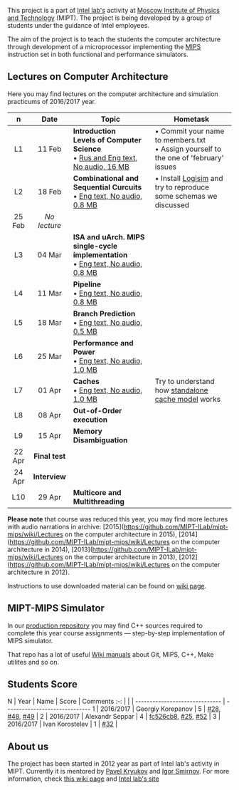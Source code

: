 This project is a part of [Intel lab's](http://ilab.fizteh.ru) activity at [Moscow Institute of Physics and Technology](http://phystech.edu/) (MIPT). The project is being developed by a group of students under the guidance of Intel employees.

The aim of the project is to teach the students the computer architecture through development of a microprocessor implementing the [MIPS](http://en.wikipedia.org/wiki/MIPS32) instruction set in both functional and performance simulators.

## Lectures on Computer Architecture

Here you may find lectures on the computer architecture and simulation practicums of 2016/2017 year.


n | Date |Topic | Hometask
:-: | :----: | ------------------------------ | ------------------------------
L1 | 11 Feb | **Introduction** <br/> **Levels of Computer Science** <br/> • [Rus and Eng text, No audio, 16 MB](https://github.com/MIPT-ILab/ca-lectures/blob/master/2016/Lecture_01__11_Feb__Introduction__Layers_of_CS_Eng_text__No_audio.pptx?raw=true)  | • Commit your name to members.txt<br> • Assign yourself to the one of 'february' issues |
L2 | 18 Feb | **Combinational and Sequential Curcuits** <br/> • [Eng text, No audio, 0.8 MB](https://github.com/MIPT-ILab/ca-lectures/blob/master/2016/Lecture_02__18_Feb__Combinational_and_Sequential_Circuits__Eng_text__No_audio.pptx) | • Install [Logisim]( http://www.cburch.com/logisim/index.html) and try to reproduce some schemas we discussed |
| 25 Feb | *No lecture* | |
L3 | 04 Mar | **ISA and uArch. MIPS single-cycle implementation** <br/> • [Eng text, No audio, 0.8 MB](https://github.com/MIPT-ILab/ca-lectures/blob/master/2016/Lecture_03__04_Mar__ISA_and_uArch_MIPS_single-cycle_implementation__Eng_text__No_audio.pptx)  | |
L4 | 11 Mar | **Pipeline** <br/> • [Eng text, No audio, 0.8 MB](https://github.com/MIPT-ILab/ca-lectures/blob/master/2016/Lecture_04__11_Mar__Pipelining__Eng_text__No_audio.pptx) | |
L5 | 18 Mar | **Branch Prediction** <br/> • [Eng text, No audio, 0.5 MB](https://github.com/MIPT-ILab/ca-lectures/blob/master/2016/Lecture_05__18_Mar__Branch_Prediction__Eng_text__No_audio.pptx) | |
L6 | 25 Mar | **Performance and Power** <br/> • [Eng text, No audio, 1.0 MB](https://github.com/MIPT-ILab/ca-lectures/blob/master/2016/Lecture_06__25_Mar__Performance_and_Power__Eng_text__No_audio.pptx) | |
L7 | 01 Apr | **Caches** <br/> • [Eng text, No audio, 1.0 MB](https://github.com/MIPT-ILab/ca-lectures/blob/master/2016/Lecture_07__01_Apr__Caches__Eng_text__No_audio.pptx) | Try to understand how [standalone cache model](https://github.com/MIPT-ILab/mipt-mips/wiki/Assignment-5) works |
L8 | 08 Apr | **Out-of-Order execution** | |
L9 | 15 Apr | **Memory Disambiguation** | |
| 22 Apr | **Final test** | |
| 24 Apr | **Interview** | |
L10 | 29 Apr | **Multicore and Multithreading** | |


**Please note** that course was reduced this year, you may find more lectures with audio narrations in archive: [2015](https://github.com/MIPT-ILab/mipt-mips/wiki/Lectures on the computer architecture in 2015), [2014](https://github.com/MIPT-ILab/mipt-mips/wiki/Lectures on the computer architecture in 2014), [2013](https://github.com/MIPT-ILab/mipt-mips/wiki/Lectures on the computer architecture in 2013), [2012](https://github.com/MIPT-ILab/mipt-mips/wiki/Lectures on the computer architecture in 2012).

Instructions to use downloaded material can be found on [wiki page](https://github.com/MIPT-ILab/mipt-mips/wiki/Instructions-to-use-downloaded-lectures).

## MIPT-MIPS Simulator

In our [production repository](https://github.com/MIPT-ILab/mipt-mips) you may find C++ sources required to complete this year course assignments — step-by-step implementation of MIPS simulator.

That repo has a lot of useful [Wiki manuals](https://github.com/MIPT-ILab/mipt-mips/wiki) about Git, MIPS, C++, Make utilites and so on.

## Students Score

N | Year | Name | Score | Comments
:-: | | | ------------------------------ | ------------------------------
1 | 2016/2017 | Georgiy Korepanov | 5 | [#28](https://github.com/MIPT-ILab/mipt-mips/issues/28), [#48](https://github.com/MIPT-ILab/mipt-mips/issues/48), [#49](https://github.com/MIPT-ILab/mipt-mips/issues/49) |
2 | 2016/2017 | Alexandr Seppar | 4 | [fc526cb8](https://github.com/MIPT-ILab/ca-lectures/commit/fc526cb8f59bc6d9a399f453b417afc45c21012e), [#25](https://github.com/MIPT-ILab/mipt-mips/issues/25), [#52](https://github.com/MIPT-ILab/mipt-mips/issues/52) |
3 | 2016/2017 | Ivan Korostelev | 1 | [#32](https://github.com/MIPT-ILab/mipt-mips/issues/32) |

## About us

The project has been started in 2012 year as part of Intel lab's activity in MIPT. Currently it is mentored by [Pavel Kryukov](https://github.com/pavelkryukov) and [Igor Smirnov](https://github.com/igorsmir-ilab). For more information, check [this wiki page](https://github.com/MIPT-ILab/mipt-mips/wiki/About-Us) and [Intel lab's site](http://ilab.fizteh.ru)
